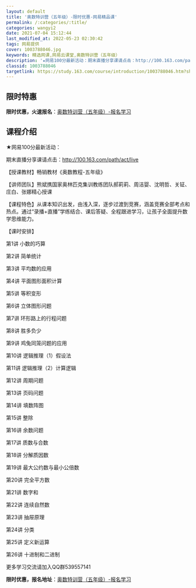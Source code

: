```yaml
---
layout: default
title: '奥数特训营（五年级）-限时优惠-网易精品课'
permalink: /:categories/:title/
categories: wangyi2
date: 2021-07-04 15:12:44
last_modified_at: 2022-05-23 02:30:42
tags: 网易提供
cover: 1003788046.jpg
keywords: 精选网课,网易云课堂,奥数特训营（五年级）
description: '★网易100分最新活动：期末直播分享课请点击：http://100.163.com/path/act/live【授课教材'
classid: 1003788046
targetlink: https://study.163.com/course/introduction/1003788046.htm?share=1&shareId=1025206652&utm_campaign=share&utm_medium=iphoneShare&utm_source=&utm_u=1025206652
---
```


## 限时特惠

**限时优惠，火速报名**：[奥数特训营（五年级）-报名学习](https://study.163.com/course/introduction/1003788046.htm?share=1&shareId=1025206652&utm_campaign=share&utm_medium=iphoneShare&utm_source=&utm_u=1025206652)

## 课程介绍

★网易100分最新活动：

期末直播分享课请点击：http://100.163.com/path/act/live



【授课教材】畅销教材《奥数教程-五年级》

【讲师团队】熊斌携国家奥林匹克集训教练团队郝莉莉、周洁婴、沈明哲、关钲、庄白、张娜精心授课

【课程特色】从课本知识出发，由浅入深，逐步过渡到竞赛，涵盖竞赛全部考点和热点。通过“录播+直播”学练结合、课后答疑、全程跟进学习，让孩子全面提升数学思维能力。

【课时安排】

第1讲 小数的巧算

第2讲 简单统计 

第3讲 平均数的应用

第4讲 平面图形面积计算

第5讲 等积变形 

第6讲 立体图形问题

第7讲 环形路上的行程问题 

第8讲 胜多负少 

第9讲 鸡兔同笼问题的应用

第10讲 逻辑推理（1）假设法 

第11讲 逻辑推理（2）计算逻辑 

第12讲 周期问题

第13讲 页码问题 

第14讲 填数阵图

第15讲 整除

第16讲 余数问题 

第17讲 质数与合数 

第18讲 分解质因数 

第19讲 最大公约数与最小公倍数

第20讲 完全平方数 

第21讲 数字和 

第22讲 连续自然数

第23讲 抽屉原理 

第24讲 分类 

第25讲 定义新运算

第26讲 十进制和二进制 

更多学习交流请加入QQ群539557141

**限时优惠，报名地址**：[奥数特训营（五年级）-报名学习](https://study.163.com/course/introduction/1003788046.htm?share=1&shareId=1025206652&utm_campaign=share&utm_medium=iphoneShare&utm_source=&utm_u=1025206652)

